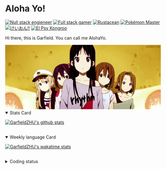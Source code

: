 # Aloha Yo!

[![Null stack engieneer](https://img.shields.io/badge/-Null_stack_engineer-a890f0)](https://github.com/GarfieldZHU)
[![Full stack gamer](https://img.shields.io/badge/-Full_stack_gamer-78c850)](https://steamcommunity.com/profiles/76561198092274492/)
[![Rustacean](https://img.shields.io/badge/-Rustacean-f74c00)](https://www.rust-lang.org/)
[![Pokémon Master](https://img.shields.io/badge/-Pokémon_Master-f8d030)](https://www.pokemon.com/us/pokedex/)
[![けいおん!!](https://img.shields.io/badge/-けいおん!!-f85888)](https://ja.wikipedia.org/wiki/%E6%94%BE%E8%AA%B2%E5%BE%8C%E3%83%86%E3%82%A3%E3%83%BC%E3%82%BF%E3%82%A4%E3%83%A0_(%E3%82%A2%E3%83%AB%E3%83%90%E3%83%A0))
[![El Psy Kongroo](https://img.shields.io/badge/-El_Psy_Kongroo-6890f0)](https://mzh.moegirl.org.cn/zh-hans/El_psy_congroo)


Hi there, this is Garfield. You can call me AlohaYo. 

<img width="640" src="https://raw.githubusercontent.com/GarfieldZHU/GarfieldZHU/master/assets/k-on-5.webp" />


<details open>
<summary>Stats Card</summary>
 
[![GarfieldZHU's github stats](https://github-readme-stats.vercel.app/api?username=GarfieldZHU&show_icons=true&theme=tokyonight)](https://github.com/anuraghazra/github-readme-stats)
 
</details>

<br/>

<details open>
<summary>Weekly language Card</summary>
 
[![GarfieldZHU's wakatime stats](https://github-readme-stats.vercel.app/api/wakatime?username=AlohaYo&theme=nightowl&layout=compact)](https://github.com/GarfieldZHU/GarfieldZHU)


<br/>

</details>

<details>

<summary>Coding status</summary>

<br/>

<!--START_SECTION:waka-->
**🐱 My GitHub Data** 

> 🏆 537 Contributions in the Year 2021
 > 
> 📦 496.5 kB Used in GitHub's Storage 
 > 
> 🚫 Not Opted to Hire
 > 
> 📜 64 Public Repositories 
 > 
> 🔑 36 Private Repositories  
 > 
**I'm an Early 🐤** 

```text
🌞 Morning    113 commits    ████░░░░░░░░░░░░░░░░░░░░░   18.86% 
🌆 Daytime    188 commits    ███████░░░░░░░░░░░░░░░░░░   31.39% 
🌃 Evening    220 commits    █████████░░░░░░░░░░░░░░░░   36.73% 
🌙 Night      78 commits     ███░░░░░░░░░░░░░░░░░░░░░░   13.02%

```


📊 **This Week I Spent My Time On** 

```text
💬 Programming Languages: 
TypeScript               7 hrs 43 mins       ████████████░░░░░░░░░░░░░   49.34% 
JSON                     3 hrs 18 mins       █████░░░░░░░░░░░░░░░░░░░░   21.11% 
Java                     1 hr 48 mins        ███░░░░░░░░░░░░░░░░░░░░░░   11.55% 
Ruby                     49 mins             █░░░░░░░░░░░░░░░░░░░░░░░░   5.29% 
SCSS                     31 mins             ░░░░░░░░░░░░░░░░░░░░░░░░░   3.37%

🔥 Editors: 
VS Code                  13 hrs 39 mins      █████████████████████░░░░   87.38% 
IntelliJ                 1 hr 58 mins        ███░░░░░░░░░░░░░░░░░░░░░░   12.62%

💻 Operating System: 
Mac                      13 hrs 38 mins      █████████████████████░░░░   87.26% 
Windows                  1 hr 59 mins        ███░░░░░░░░░░░░░░░░░░░░░░   12.74%

```


 Last Updated on 15/11/2021
<!--END_SECTION:waka-->

</details>
